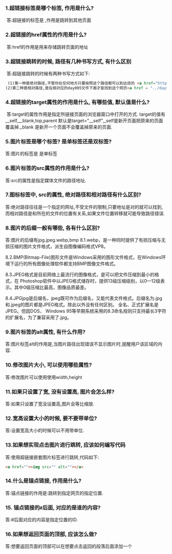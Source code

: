 ### 1.超链接标签是哪个标签, 作用是什么?

​    答:超链接的标签是 <a hre=""></a>,作用是跳转到其他页面 

###  2.超链接的href属性的作用是什么?

​     答:href的作用是用来存储跳转页面的地址
 ### 3.超链接跳转的时候, 路径有几种书写方式, 有什么区别

​    答:超链接跳转的时候有两种书写方式如下:

```html
 (1)第一种是绝对路径,不管你在任何地方只要按照这个路径都可以到达目的 <a href="https://baike.baidu.com/item/%E8%8B%B9%E6%9E%9C/14822460"></a>
(2)第二种是相对路径,是在相对应的day005文件下面才能找到这个网页<a href = "../day005/首页.html"></a>

```

### 4.超链接的target属性的作用是什么, 有哪些值, 默认值是什么?

​		答:target的属性作用是指定所链接页面的浏览器窗口中打开的方式. target的值有__self,__blank,top,parent  默认是target="__self",_self是新开页面把原来的页面覆盖掉._blank 是新开一个页面不会覆盖掉原来的页面.

### 5.图片标签是哪个标签? 是单标签还是双标签?

  答:图片的标签是 <img src="" alt=""/>是单标签

### 6.图片标签的src属性的作用是什么?

  答:src的属性是指定媒体文件的路径地址.

### 7.图标标签中, src的属性, 绝对路径和相对路径有什么区别?

   答:绝对路径往往是一个指定的网址,不受文件的限制,只要地址是对的就可以找到,而相对路径是和所在的文件的位置有关系,如果文件位置转移就可能导致路径错误.

### 8.图片的后缀一般有哪些, 各有什么区别?

  答:图片的后缀有jpg.jpeg.webp,bmp                                                            8.1.webp，是一种同时提供了有损压缩与无损压缩的图片文件格式，派生自图像编码格式VP8。

8.2.BMP(Bitmap-File)图形文件是Windows采用的图形文件格式，在Windows环境下运行的所有图像处理软件都支持BMP图像文件格式。

8.3.JPEG格式是目前网络上最流行的图像格式，是可以把文件压缩到最小的格式，在 Photoshop软件中以JPEG格式储存时，提供13级压缩级别，以0—12级表示。其中0级压缩比最高，图像品质最差。

8.4.JPGjpg是后缀名，jpeg既可作为后缀名，又能代表文件格式。后缀名为.jpg和.jpeg的图片都是JPEG格式。除此以外没有任何区别。
全名、正式扩展名是JPEG。但因DOS、 Windows 95等早期系统采用的8.3命名规则只支持最长3字符的扩展名，为了兼容采用了.jpg。

### 9.图片标签的alt属性, 有什么作用?

  答:图片标签alt的作用是,当图片路径出现错误不显示图片时,提醒用户该区域的内容.

### 10.修改图片大小, 可以使用哪些属性?

答:修改图片可以使用使用width,height

### 11.如果只设置了宽, 没有设置高, 图片会怎么样?

答:如果只设置了宽没设置高,图片会等比缩放.

### 12.宽高设置大小的时候, 要不要带单位?

答:设置宽高大小的时候可以不用带单位.

### 13.如果想实现点击图片进行跳转, 应该如何编写代码

答:使用超链接嵌套图片标签进行跳转,代码如下:

``` html
<a href=""><img src="" alt=""></a>
```

### 14.什么是锚点链接, 作用是什么?

 答:锚点链接的作用是:跳转到指定网页的指定位置.

### 15. 锚点链接的`#`后面, 对应的是谁的内容?

 答:#后面对应的内容是指定位置的ID.

### 16.如果想返回页面的顶部, 应该怎么做?

  答:想要返回页面的顶部可以在想要点击返回的段落后面添加一个<a href="#"></a>

